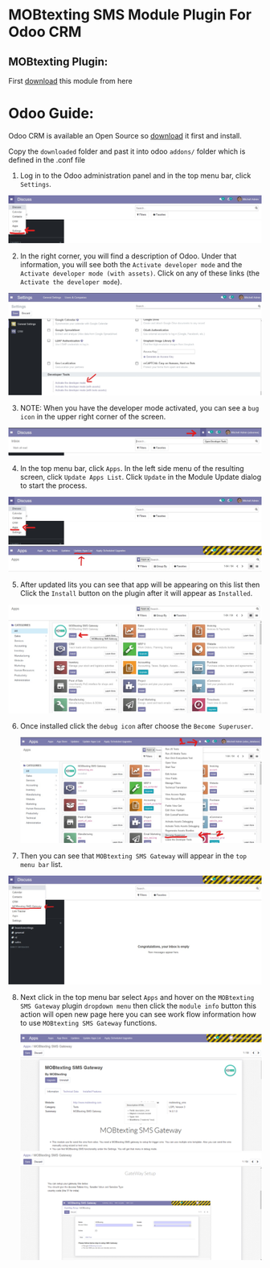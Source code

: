 # MOBtexting SMS Module Plugin For Odoo CRM #


## MOBtexting Plugin: ##
First [download](https://github.com/mobtexting/mobtexting-odoo/archive/main.zip) this module from here

# Odoo Guide: ##
  Odoo CRM is available an Open Source so [download](https://www.odoo.com/page/download) it first and install.

  Copy the `downloaded` folder and past it into odoo `addons/` folder which is defined in the .conf file

1) Log in to the Odoo administration panel and in the  top menu bar, click `Settings`.

  <img src="/images/1.jpg" >

2) In the right corner, you will find a description of Odoo. Under that information, you will see both the `Activate developer mode` and the `Activate developer mode (with assets)`. Click on any of these links (the `Activate the developer mode`).

  <img src="/images/2.jpg" >
 
 3) NOTE: When you have the developer mode activated, you can see a `bug icon` in the upper right corner of the screen.
 
   <img src="/images/3.jpg" >

4) In the top menu bar, click `Apps`. In the left side menu of the resulting screen, click `Update Apps List`. Click `Update` in the Module Update dialog to start the process.
  
  <img src="/images/4.jpg" >
  
  <img src="/images/5.jpg" >
  
5) After updated lits you can see that app will be appearing on this list then Click the `Install` button on the plugin after it will appear as `Installed`.
  
  <img src="/images/6.jpg" >

6) Once installed click the `debug icon` after choose the `Become Superuser`.
   
   <img src="/images/7.jpg" >

7) Then you can see that `MOBtexting SMS Gateway` will appear in the `top menu bar` list.
  
  <img src="/images/8.jpg" >
 
8) Next click in the top menu bar select `Apps` and hover on the `MOBtexting SMS Gateway` plugin `dropdown menu` then click the `module info` button this action
   will open new page here you can see work flow information how to use `MOBtexting SMS Gateway` functions.
    
    <img src="/images/9.png" >
    
    <img src="/images/10.png" >









